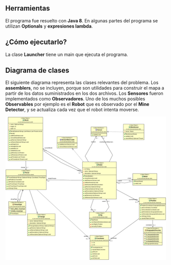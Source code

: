 [1]: https://raw.githubusercontent.com/ftrianakast/s4n/master/specs/uml.png

## Herramientas

El programa fue resuelto con __Java 8__. En algunas partes del programa se utilizan __Optionals__ y __expresiones lambda__.

## ¿Cómo ejecutarlo?

La clase __Launcher__ tiene un main que ejecuta el programa.

## Diagrama de clases

El siguiente diagrama representa las clases relevantes del problema. Los __assemblers__, no se incluyen, porque son utilidades para construir el mapa a partir de los datos suministrados en los dos archivos. Los __Sensores__ fueron implementados como __Observadores__. Uno de los muchos posibles __Observables__ por ejemplo es el __Robot__ que es observado por el __Mine Detector__, y se actualiza cada vez que el robot intenta moverse.

 ![Alt text][1]
